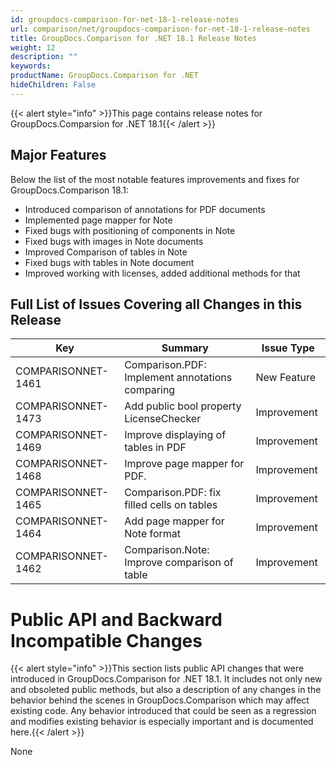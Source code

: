 ```yaml
---
id: groupdocs-comparison-for-net-18-1-release-notes
url: comparison/net/groupdocs-comparison-for-net-18-1-release-notes
title: GroupDocs.Comparison for .NET 18.1 Release Notes
weight: 12
description: ""
keywords: 
productName: GroupDocs.Comparison for .NET
hideChildren: False
---
```

{{< alert style="info" >}}This page contains release notes for GroupDocs.Comparsion for .NET 18.1{{< /alert >}}

## Major Features

Below the list of the most notable features improvements and fixes for GroupDocs.Comparison 18.1:

*   Introduced comparison of annotations for PDF documents
*   Implemented page mapper for Note
*   Fixed bugs with positioning of components in Note
*   Fixed bugs with images in Note documents
*   Improved Comparison of tables in Note
*   Fixed bugs with tables in Note document
*   Improved working with licenses, added additional methods for that

## Full List of Issues Covering all Changes in this Release

| Key | Summary | Issue Type |
| --- | --- | --- |
| COMPARISONNET-1461 | Comparison.PDF: Implement annotations comparing | New Feature |
| COMPARISONNET-1473 | Add public bool property LicenseChecker | Improvement |
| COMPARISONNET-1469 | Improve displaying of tables in PDF | Improvement |
| COMPARISONNET-1468 | Improve page mapper for PDF. | Improvement |
| COMPARISONNET-1465 | Comparison.PDF: fix filled cells on tables | Improvement |
| COMPARISONNET-1464 | Add page mapper for Note format | Improvement |
| COMPARISONNET-1462 | Comparison.Note: Improve comparison of table | Improvement  |

# Public API and Backward Incompatible Changes

{{< alert style="info" >}}This section lists public API changes that were introduced in GroupDocs.Comparison for .NET 18.1. It includes not only new and obsoleted public methods, but also a description of any changes in the behavior behind the scenes in GroupDocs.Comparison which may affect existing code. Any behavior introduced that could be seen as a regression and modifies existing behavior is especially important and is documented here.{{< /alert >}}

None
